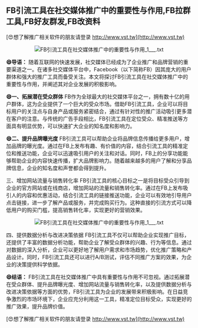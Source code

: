 ## **FB引流工具在社交媒体推广中的重要性与作用,FB拉群工具,FB好友群发,FB改资料**

[😍想了解推广相关软件的朋友请登录 http://www.vst.tw](http://www.vst.tw)

 <center><img src="https://vst.tw/MP4/tuiguang/png/1.png" alt="FB引流工具在社交媒体推广中的重要性与作用_1___.txt"></center>

**😄导语：**
随着互联网的快速发展，社交媒体已经成为了企业推广和品牌营销的重要渠道之一。在诸多社交媒体平台中，Facebook（以下简称FB）因其庞大的用户群体和强大的推广工具而备受关注。本文将探讨FB引流工具在社交媒体推广中的重要性与作用，并阐述其对企业发展的积极影响。

**😄一、拓展潜在受众群体**
FB作为全球最大的社交媒体平台之一，拥有数十亿的用户群体，这为企业提供了一个巨大的受众市场。借助FB引流工具，企业可以将目标用户的关注点与自身产品或服务紧密结合，通过有针对性的推广活动吸引更多潜在客户的注意。与传统的广告手段相比，FB引流工具在定位受众、精准推送等方面具有明显优势，可以快速扩大企业的知名度和影响力。

**😄二、提升品牌曝光度**
FB引流工具可以帮助企业将品牌信息传播给更多用户，增加品牌的曝光度。通过在FB上发布有趣、有价值的内容，结合引流工具的精准定位和推送功能，企业可以迅速吸引用户的关注和对话。同时，FB上的分享功能能够帮助企业的内容快速传播，扩大品牌影响力。随着越来越多的用户了解和分享品牌信息，企业的知名度和声誉都会得到提升。

三、增加网站流量与销售转化率
FB引流工具的核心目标之一是将目标受众引导到企业的官方网站或在线商店，增加网站的流量和销售转化率。通过在FB上发布吸引人的内容和优惠活动，结合引流工具的链接推送功能，企业可以有效地引导用户点击链接，进一步了解产品或服务，并完成购买行为。这种直接的引流方式可以降低用户的购买门槛，提高销售转化率，实现更好的营销效果。

 <center><img src="https://vst.tw/MP4/tuiguang/png/1.png" alt="FB引流工具在社交媒体推广中的重要性与作用_1___.txt"></center>

四、提供数据分析与改进决策依据
FB引流工具不仅可以帮助企业实现推广目标，还提供了丰富的数据分析功能，帮助企业了解受众群体的兴趣、行为等信息。通过对数据的深入分析，企业可以更好地了解用户需求和市场趋势，优化推广策略和产品设计。同时，FB引流工具还可以进行A/B测试，评估不同推广方案的效果，为企业的决策提供科学依据。

**😄结语：**
FB引流工具在社交媒体推广中具有重要性与作用不可忽视。通过拓展潜在受众群体、提升品牌曝光度、增加网站流量与销售转化率，以及提供数据分析与改进决策依据等方面的优势，FB引流工具为企业的发展带来积极影响。在日益竞争激烈的市场环境下，企业应充分利用这一工具，精准定位目标受众，实现更好的推广效果，提升品牌价值。

[😍想了解推广相关软件的朋友请登录 http://www.vst.tw](http://www.vst.tw)



